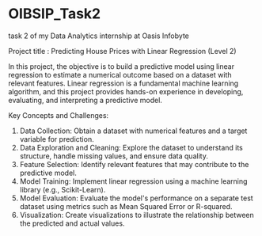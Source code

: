 # OIBSIP_Task2


task 2 of my Data Analytics internship at Oasis Infobyte

Project title : Predicting House Prices with Linear Regression (Level 2) 

In this project, the objective is to build a predictive model using linear regression to estimate a numerical outcome based on a dataset with relevant features. Linear regression is a fundamental machine learning algorithm, and this project provides hands-on experience in developing, evaluating, and interpreting a predictive model. 


Key Concepts and Challenges:
1. Data Collection: Obtain a dataset with numerical features and a target variable for
prediction.
2. Data Exploration and Cleaning: Explore the dataset to understand its structure, handle missing values, and ensure data quality.
3. Feature Selection: Identify relevant features that may contribute to the predictive model.
4. Model Training: Implement linear regression using a machine learning library (e.g., Scikit-Learn).
5. Model Evaluation: Evaluate the model's performance on a separate test dataset using metrics such as Mean Squared Error or R-squared.
6. Visualization: Create visualizations to illustrate the relationship between the predicted and
actual values.
